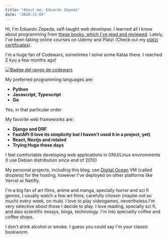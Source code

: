 ```yaml
---
title: "About me, Eduardo Zepeda"
date: "2020-11-05"
---
```


Hi, I'm Eduardo Zepeda, self-taught web developer. I learned all I know about programming from [these books, which I've read and reviewed](en/books-ive-read-and-reviews/). Lately, I've been taking online courses on Udemy and Platzi (Check out my [platzi certificates](https://platzi.com/@eduardo-zepeda/)).

I'm a huge fan of Codewars, sometimes I solve some Katas there. I reached 2 kyu a few months ago!

[![Badge del rango de codewars](https://www.codewars.com/users/EduardoZepeda/badges/small)](https://www.codewars.com/users/EduardoZepeda)

My preferred programming languages are:

- **Python**
- **Javascript, Typescript**
- **Go**

Yes, in that particular order

My favorite web frameworks are:

- **Django and DRF**
- **FastAPI (I love its simplicity but I haven't used it in a project, yet)**
- **React, Nextjs and related**
- **Trying Hugo these days**

I feel comfortable developing web applications in GNU/Linux environments (I use Debian distribution since end of 2010)

My personal projects, including this blog, use [Digital Ocean](https://m.do.co/c/a22240ebb8e7) VM (called droplets) for the hosting, however I've deployed on other platforms like Vercel or Netifly.

I'm a big fan of art films, anime and manga, specially horror and sci fi genres, I usually watch a few art films, carefully chosen (maybe not so much) every week, on mubi. I love to play videogames, nevertheless I'm very selective about those I decide to play. I love reading, specially sci fi, and also scientific essays, blogs, technology. I'm into speciality coffee and coffee shops.

I don't drink alcohol or smoke. I guess you could say I'm your classic bookworm.
